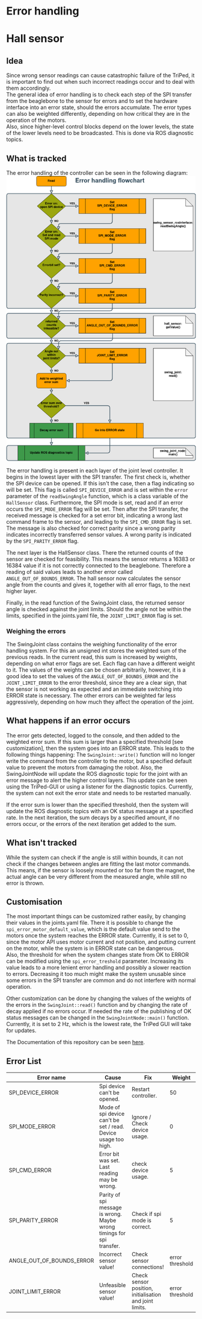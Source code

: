 # Error handling
# Hall sensor
## Idea
Since wrong sensor readings can cause catastrophic failure of the TriPed, it is important to find out when such incorrect readings occur and to deal with them accordingly.   
The general idea of error handling is to check each step of the SPI transfer from the beaglebone to the sensor for errors and to set the hardware interface into an error state, should the errors accumulate. 
The error types can also be weighted differently, depending on how critical they are in the operation of the motors.  
Also, since higher-level control blocks depend on the lower levels, the state of the lower levels need to be broadcasted. This is done via ROS diagnostic topics.

## What is tracked
The error handling of the controller can be seen in the following diagram:
![error_handling_flowchart](https://raw.githubusercontent.com/TriPed-Robot/joint_level_control/main/docs/triped_error_handling.png)

The error handling is present in each layer of the joint level controller. It begins in the lowest layer with the SPI transfer. 
The first check is, whether the SPI device can be opened. If this isn't the case, then a flag indicating so will be set. This flag is called `SPI_DEVICE_ERROR` and is set within the `error` parameter of the `readSwingAngle` function, which is a class variable of the `HallSensor` class.
Furthermore, the SPI mode is set, read and if an error occurs the `SPI_MODE_ERROR` flag will be set. 
Then after the SPI transfer, the received message is checked for a set error bit, indicating a wrong last command frame to the sensor, and leading to the `SPI_CMD_ERROR` flag is set. The message is also checked for correct parity since a wrong parity indicates incorrectly transferred sensor values. A wrong parity is indicated by the `SPI_PARITY_ERROR` flag.

The next layer is the HallSensor class. There the returned counts of the sensor are checked for feasibility. This means the sensor returns a 16383 or 16384 value if it is not correctly connected to the beaglebone. Therefore a reading of said values leads to another error called `ANGLE_OUT_OF_BOUNDS_ERROR`. The hall sensor now calculates the sensor angle from the counts and gives it, together with all error flags, to the next higher layer.

Finally, in the read function of the SwingJoint class, the returned sensor angle is checked against the joint limits. Should the angle not be within the limits, specified in the joints.yaml file, the `JOINT_LIMIT_ERROR` flag is set.

### Weighing the errors
The SwingJoint class contains the weighing functionality of the error handling system. For this an unsigned int stores the weighted sum of the previous reads. In the current read, this sum is increased by weights, depending on what error flags are set. Each flag can have a different weight to it. The values of the weights can be chosen arbitrarily, however, it is a good idea to set the values of the `ANGLE_OUT_OF_BOUNDS_ERROR` and the `JOINT_LIMIT_ERROR` to the error threshold, since they are a clear sign, that the sensor is not working as expected and an immediate switching into ERROR state is necessary. 
The other errors can be weighted far less aggressively, depending on how much they affect the operation of the joint.

## What happens if an error occurs
The error gets detected, logged to the console, and then added to the weighted error sum. If this sum is larger than a specified threshold [see customization], then the system goes into an ERROR state. This leads to the following things happening: 
The `SwingJoint::write()` function will no longer write the command from the controller to the motor, but a specified default value to prevent the motors from damaging the robot. Also, the SwingJointNode will update the ROS diagnostic topic for the joint with an error message to alert the higher control layers. This update can be seen using the TriPed-GUI or using a listener for the diagnostic topics. 
Currently, the system can not exit the error state and needs to be restarted manually. 

If the error sum is lower than the specified threshold, then the system will update the ROS diagnostic topics with an OK status message at a specified rate. In the next iteration, the sum decays by a specified amount, if no errors occur, or the errors of the next iteration get added to the sum.

## What isn't tracked
 While the system can check if the angle is still within bounds, it can not check if the changes between angles are fitting the last motor commands. This means, if the sensor is loosely mounted or too far from the magnet, the actual angle can be very different from the measured angle, while still no error is thrown. 

## Customisation
The most important things can be customized rather easily, by changing their values in the joints.yaml file. 
There it is possible to change the `spi_error_motor_default_value`, which is the default value send to the motors once the system reaches the ERROR state. Currently, it is set to 0, since the motor API uses motor current and not position, and putting current on the motor, while the system is in ERROR state can be dangerous.   
Also, the threshold for when the system changes state from OK to ERROR can be modified using the `spi_error_treshold` parameter. Increasing its value leads to a more lenient error handling and possibly a slower reaction to errors. Decreasing it too much might make the system unusable since some errors in the SPI transfer are common and do not interfere with normal operation.

Other customization can be done by changing the values of the weights of the errors in the `SwingJoint::read()` function and by changing the rate of decay applied if no errors occur. If needed the rate of the publishing of OK status messages can be changed in the `SwingJointNode::main()` function. Currently, it is set to 2 Hz, which is the lowest rate, the TriPed GUI will take for updates. 

The Documentation of this repository can be seen [here](https://triped-robot.github.io/joint_level_control/html/index.html).

## Error List

|Error name   |Cause   |Fix   |Weight   |
|---|---|---|---|
|SPI_DEVICE_ERROR   |Spi device can't be opened.   |Restart controller.   |50   |
|SPI_MODE_ERROR   |Mode of spi device can't be set / read.  Device usage too high.  |Ignore / Check device usage.   |0   |
|SPI_CMD_ERROR   |Error bit was set. Last reading may be wrong.   |check device usage.   |5   |
|SPI_PARITY_ERROR   |Parity of spi message is wrong. Maybe wrong timings for spi transfer.   |Check if spi mode is correct.   |5   |
|ANGLE_OUT_OF_BOUNDS_ERROR   |Incorrect sensor value!   |Check sensor connections!   |error threshold   |
|JOINT_LIMIT_ERROR   |Unfeasible sensor value!   |Check sensor position, initialisation and joint limits.   |error threshold   |
